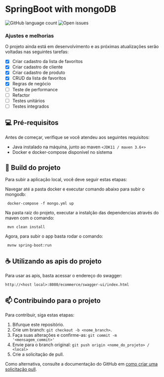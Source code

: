 # SpringBoot with mongoDB

![GitHub language count](https://img.shields.io/github/languages/count/dugabriel/mongodbwithspring?style=for-the-badge)
![Open issues](https://img.shields.io/bitbucket/issues/dugabriel/mongodbwithspring?style=for-the-badg)

### Ajustes e melhorias

O projeto ainda está em desenvolvimento e as próximas atualizações serão voltadas nas seguintes tarefas:

- [x] Criar cadastro da lista de favoritos
- [x] Criar cadastro de cliente
- [x] Criar cadastro de produto
- [x] CRUD da lista de favoritos
- [x] Regras de negócio
- [ ] Teste de performance
- [ ] Refactor
- [ ] Testes unitários
- [ ] Testes integrados

## 💻 Pré-requisitos

Antes de começar, verifique se você atendeu aos seguintes requisitos:

* Java instalado na máquina, junto ao maven `<JDK11 / maven 3.6+>`
* Docker e docker-compose disponível no sistema

## 🚀 Build do projeto

Para subir a aplicação local, você deve seguir estas etapas:

Navegar até a pasta docker e executar comando abaixo para subir o mongodb:
```
 docker-compose -f mongo.yml up
```

Na pasta raiz do projeto, executar a instalção das dependencias através do maven com o comando:
```
 mvn clean install
```

Agora, para subir o app basta rodar o comando:
```
 mvnw spring-boot:run
```


## ☕ Utilizando as apis do projeto

Para usar as apis, basta acessar o endereço do swagger:

```
http://<host local>:8080/ecommerce/swagger-ui/index.html
```


## 📫 Contribuindo para o projeto

Para contribuir, siga estas etapas:

1. Bifurque este repositório.
2. Crie um branch: `git checkout -b <nome_branch>`.
3. Faça suas alterações e confirme-as: `git commit -m '<mensagem_commit>'`
4. Envie para o branch original: `git push origin <nome_do_projeto> / <local>`
5. Crie a solicitação de pull.

Como alternativa, consulte a documentação do GitHub em [como criar uma solicitação pull](https://help.github.com/en/github/collaborating-with-issues-and-pull-requests/creating-a-pull-request).

